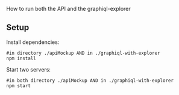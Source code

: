 How to run both the API and the graphiql-explorer

## Setup

Install dependencies:

```
#in directory ./apiMockup AND in ./graphiql-with-explorer
npm install
```

Start two servers:

```
#in both directory ./apiMockup AND in ./graphiql-with-explorer
npm start
```